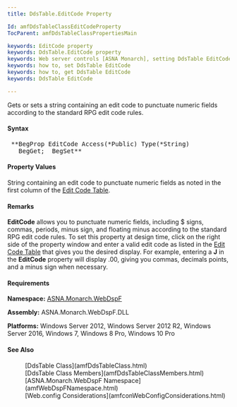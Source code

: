 ```yaml
---
title: DdsTable.EditCode Property

Id: amfDdsTableClassEditCodeProperty
TocParent: amfDdsTableClassPropertiesMain

keywords: EditCode property
keywords: DdsTable.EditCode property
keywords: Web server controls [ASNA Monarch], setting DdsTable EditCode
keywords: how to, set DdsTable EditCode
keywords: how to, get DdsTable EditCode
keywords: DdsTable EditCode

---
```


Gets or sets a string containing an edit code to punctuate numeric fields according to the standard RPG edit code rules.

#### Syntax
<pre class="prettyprint"> **BegProp EditCode Access(*Public) Type(*String)
   BegGet;  BegSet** </pre>

#### Property Values
String containing an edit code to punctuate numeric fields as noted in the first column of the [Edit Code Table](sharedEditCodeTable.html).

#### Remarks
**EditCode** allows you to punctuate numeric fields, including $ signs, commas, periods, minus sign, and floating minus according to the standard RPG edit code rules. To set this property at design time, click on the right side of the property window and enter a valid edit code as listed in the [Edit Code Table](sharedEditCodeTable.html) that gives you the desired display. For example, entering a **J** in the **EditCode** property will display .00, giving you commas, decimals points, and a minus sign when necessary.

#### Requirements
**Namespace:** [ASNA.Monarch.WebDspF](amfWebDspFNamespace.html)

**Assembly:** ASNA.Monarch.WebDspF.DLL

**Platforms:** Windows Server 2012, Windows Server 2012 R2, Windows Server 2016, Windows 7, Windows 8 Pro, Windows 10 Pro

#### See Also
<dl>
        <dd>[DdsTable Class](amfDdsTableClass.html)</dd>
        <dd>[DdsTable Class Members](amfDdsTableClassMembers.html)</dd>
        <dd>[ASNA.Monarch.WebDspF Namespace](amfWebDspFNamespace.html)</dd>
        <dd>[Web.config Considerations](amfconWebConfigConsiderations.html)</dd>
</dl>

